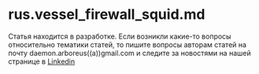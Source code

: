 # rus.vessel_firewall_squid.md

Статья находится в разработке. Если возникли какие-то вопросы относительно тематики статей, то пишите вопросы авторам статей на почту daemon.arboreus((a))gmail.com и следите за новостями на нашей странице в [Linkedin](https://www.linkedin.com/company/arboreus-systems/)
